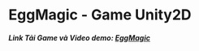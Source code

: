 # EggMagic - Game Unity2D

##### Link Tải Game và Video demo: [EggMagic](https://drive.google.com/drive/folders/12YOOrjy_1GeT7G8smK3R8wxRqYb1PAag?usp=drive_link)
 
